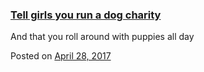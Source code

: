 
### [Tell girls you run a dog charity](https://fazthebro.com/2017/04/28/run-a-dog-charity/)

And that you roll around with puppies all day

Posted on [April 28, 2017](https://fazthebro.com/2017/04/28/another-hour/)
